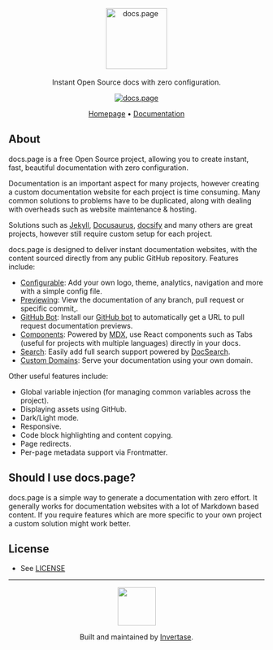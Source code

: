 <p align="center">
  <img src="https://docs.page/assets/docs-page-logo.png" alt="docs.page" height="120" /> <br /><br />
  <span>Instant Open Source docs with zero configuration.</span>
</p>

<p align="center">
  <a href="https://docs.page"><img src="https://img.shields.io/badge/powered%20by-docs.page-34C4AC.svg?style=flat-square" alt="docs.page" /></a>
</p>

<p align="center">
  <a href="https://docs.page">Homepage</a> &bull; <a href="https://use.docs.page">Documentation</a>
</p>

## About

docs.page is a free Open Source project, allowing you to create instant, fast, beautiful documentation with zero configuration.

Documentation is an important aspect for many projects, however creating a custom documentation website
for each project is time consuming. Many common solutions to problems have to be duplicated, along with
dealing with overheads such as website maintenance & hosting.

Solutions such as [Jekyll](https://jekyllrb.com/docs/github-pages/), [Docusaurus](https://docusaurus.io/),
[docsify](https://docsify.js.org/#/) and many others are great projects, however still require custom setup for each project.

docs.page is designed to deliver instant documentation websites, with the content sourced directly from any public
GitHub repository. Features include:

- [Configurable](https://use.docs.page/configuration): Add your own logo, theme, analytics, navigation and more with a simple config file.
- [Previewing](https://use.docs.page/previews): View the documentation of any branch, pull request or specific commit,.
- [GitHub Bot](https://use.docs.page/github-bot): Install our [GitHub bot](https://github.com/apps/docs-page) to automatically get a URL to pull request documentation previews.
- [Components](https://use.docs.page/components): Powered by [MDX](https://github.com/mdx-js/mdx), use React components such as Tabs (useful for projects with multiple languages) directly in your docs.
- [Search](https://use.docs.page/search): Easily add full search support powered by [DocSearch](https://docsearch.algolia.com/).
- [Custom Domains](https://use.docs.page/custom-domains): Serve your documentation using your own domain.

Other useful features include:

- Global variable injection (for managing common variables across the project).
- Displaying assets using GitHub.
- Dark/Light mode.
- Responsive.
- Code block highlighting and content copying.
- Page redirects.
- Per-page metadata support via Frontmatter.

## Should I use docs.page?

docs.page is a simple way to generate a documentation with zero effort. It generally works for documentation websites with a lot of Markdown based content. If you require features which are more specific to your own project a custom solution might work better.

## License

- See [LICENSE](/LICENSE)

---

<p align="center">
  <a href="https://invertase.io/?utm_source=readme&utm_medium=footer&utm_campaign=docs.page">
    <img width="75px" src="https://static.invertase.io/assets/invertase/invertase-rounded-avatar.png">
  </a>
  <p align="center">
    Built and maintained by <a href="https://invertase.io/?utm_source=readme&utm_medium=footer&utm_campaign=docs.page">Invertase</a>.
  </p>
</p>
